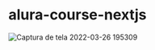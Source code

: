 # alura-course-nextjs

![Captura de tela 2022-03-26 195309](https://user-images.githubusercontent.com/51134324/160259598-57c74bb0-566e-444d-b99e-2528f87b729f.png)
